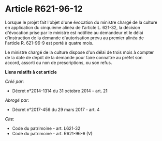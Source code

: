 # Article R621-96-12

Lorsque le projet fait l'objet d'une évocation du ministre chargé de la culture en application du cinquième alinéa de
l'article L. 621-32, la décision d'évocation prise par le ministre est notifiée au demandeur et le délai d'instruction de la
demande d'autorisation prévu au premier alinéa de l'article R. 621-96-9 est porté à quatre mois. 

Le ministre chargé de la culture dispose d'un délai de trois mois à compter de la date de dépôt de la demande pour faire
connaître au préfet son accord, assorti ou non de prescriptions, ou son refus.

**Liens relatifs à cet article**

_Créé par_:

  - Décret n°2014-1314 du 31 octobre 2014 - art. 21

_Abrogé par_:

  - Décret n°2017-456 du 29 mars 2017 - art. 4

_Cite_:

  - Code du patrimoine - art. L621-32
  - Code du patrimoine - art. R621-96-9 (V)
